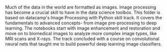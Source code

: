 Much of the data in the world are formatted as images. Image processing has become a crucial skill to have in the data science toolbox. This folder is based on datacamp's Image Processing with Python skill track. It covers the fundamentals to advanced concepts- from image pre-processing to deep learning. The notebooks start with image enhancement and restoration and move on to biomedical images to analyze more complex image types, like MRI scans and X-rays. The track concluded with a course on convolutional neural nets that taught me to build powerful deep learning image classifiers.
